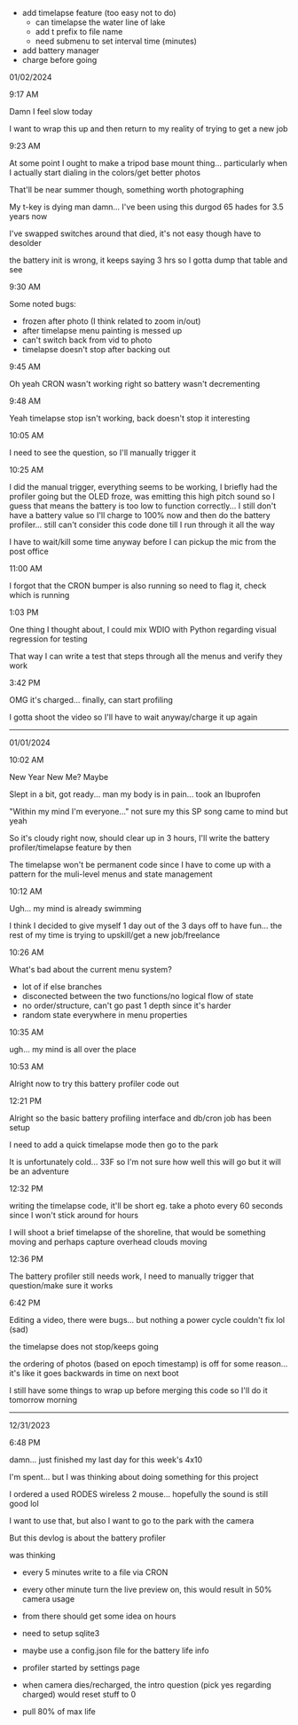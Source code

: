 - add timelapse feature (too easy not to do)
  - can timelapse the water line of lake
  - add t prefix to file name
  - need submenu to set interval time (minutes)
- add battery manager
- charge before going

01/02/2024

9:17 AM

Damn I feel slow today

I want to wrap this up and then return to my reality of trying to get a new job

9:23 AM

At some point I ought to make a tripod base mount thing... particularly when I actually start dialing in the colors/get better photos

That'll be near summer though, something worth photographing

My t-key is dying man damn... I've been using this durgod 65 hades for 3.5 years now

I've swapped switches around that died, it's not easy though have to desolder

the battery init is wrong, it keeps saying 3 hrs so I gotta dump that table and see

9:30 AM

Some noted bugs:

- frozen after photo (I think related to zoom in/out)
- after timelapse menu painting is messed up
- can't switch back from vid to photo
- timelapse doesn't stop after backing out

9:45 AM

Oh yeah CRON wasn't working right so battery wasn't decrementing

9:48 AM

Yeah timelapse stop isn't working, back doesn't stop it interesting

10:05 AM

I need to see the question, so I'll manually trigger it

10:25 AM

I did the manual trigger, everything seems to be working, I briefly had the profiler going but the OLED froze, was emitting this high pitch sound so I guess that means the battery is too low to function correctly... I still don't have a battery value so I'll charge to 100% now and then do the battery profiler... still can't consider this code done till I run through it all the way

I have to wait/kill some time anyway before I can pickup the mic from the post office

11:00 AM

I forgot that the CRON bumper is also running so need to flag it, check which is running

1:03 PM

One thing I thought about, I could mix WDIO with Python regarding visual regression for testing

That way I can write a test that steps through all the menus and verify they work

3:42 PM

OMG it's charged... finally, can start profiling

I gotta shoot the video so I'll have to wait anyway/charge it up again

---

01/01/2024

10:02 AM

New Year New Me? Maybe

Slept in a bit, got ready... man my body is in pain... took an Ibuprofen

"Within my mind I'm everyone..." not sure my this SP song came to mind but yeah

So it's cloudy right now, should clear up in 3 hours, I'll write the battery profiler/timelapse feature by then

The timelapse won't be permanent code since I have to come up with a pattern for the muli-level menus and state management

10:12 AM

Ugh... my mind is already swimming

I think I decided to give myself 1 day out of the 3 days off to have fun... the rest of my time is trying to upskill/get a new job/freelance

10:26 AM

What's bad about the current menu system?

- lot of if else branches
- disconected between the two functions/no logical flow of state
- no order/structure, can't go past 1 depth since it's harder
- random state everywhere in menu properties

10:35 AM

ugh... my mind is all over the place

10:53 AM

Alright now to try this battery profiler code out

12:21 PM

Alright so the basic battery profiling interface and db/cron job has been setup

I need to add a quick timelapse mode then go to the park

It is unfortunately cold... 33F so I'm not sure how well this will go but it will be an adventure

12:32 PM

writing the timelapse code, it'll be short eg. take a photo every 60 seconds since I won't stick around for hours

I will shoot a brief timelapse of the shoreline, that would be something moving and perhaps capture overhead clouds moving

12:36 PM

The battery profiler still needs work, I need to manually trigger that question/make sure it works

6:42 PM

Editing a video, there were bugs... but nothing a power cycle couldn't fix lol (sad)

the timelapse does not stop/keeps going

the ordering of photos (based on epoch timestamp) is off for some reason... it's like it goes backwards in time on next boot

I still have some things to wrap up before merging this code so I'll do it tomorrow morning

---

12/31/2023

6:48 PM

damn... just finished my last day for this week's 4x10

I'm spent... but I was thinking about doing something for this project

I ordered a used RODES wireless 2 mouse... hopefully the sound is still good lol

I want to use that, but also I want to go to the park with the camera

But this devlog is about the battery profiler

was thinking

- every 5 minutes write to a file via CRON
- every other minute turn the live preview on, this would result in 50% camera usage
- from there should get some idea on hours
- need to setup sqlite3
- maybe use a config.json file for the battery life info

- profiler started by settings page
- when camera dies/recharged, the intro question (pick yes regarding charged) would reset stuff to 0
- pull 80% of max life